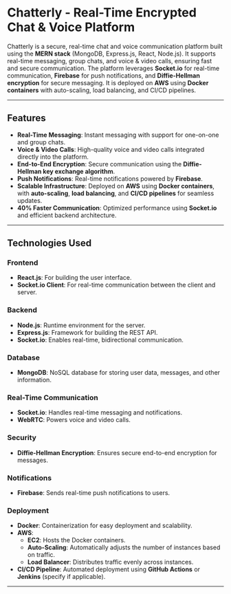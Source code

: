 # Chatterly - Real-Time Encrypted Chat & Voice Platform

Chatterly is a secure, real-time chat and voice communication platform built using the **MERN stack** (MongoDB, Express.js, React, Node.js). It supports real-time messaging, group chats, and voice & video calls, ensuring fast and secure communication. The platform leverages **Socket.io** for real-time communication, **Firebase** for push notifications, and **Diffie-Hellman encryption** for secure messaging. It is deployed on **AWS** using **Docker containers** with auto-scaling, load balancing, and CI/CD pipelines.

---

## Features

- **Real-Time Messaging**: Instant messaging with support for one-on-one and group chats.
- **Voice & Video Calls**: High-quality voice and video calls integrated directly into the platform.
- **End-to-End Encryption**: Secure communication using the **Diffie-Hellman key exchange algorithm**.
- **Push Notifications**: Real-time notifications powered by **Firebase**.
- **Scalable Infrastructure**: Deployed on **AWS** using **Docker containers**, with **auto-scaling**, **load balancing**, and **CI/CD pipelines** for seamless updates.
- **40% Faster Communication**: Optimized performance using **Socket.io** and efficient backend architecture.

---

## Technologies Used

### Frontend
- **React.js**: For building the user interface.
- **Socket.io Client**: For real-time communication between the client and server.

### Backend
- **Node.js**: Runtime environment for the server.
- **Express.js**: Framework for building the REST API.
- **Socket.io**: Enables real-time, bidirectional communication.

### Database
- **MongoDB**: NoSQL database for storing user data, messages, and other information.

### Real-Time Communication
- **Socket.io**: Handles real-time messaging and notifications.
- **WebRTC**: Powers voice and video calls.

### Security
- **Diffie-Hellman Encryption**: Ensures secure end-to-end encryption for messages.

### Notifications
- **Firebase**: Sends real-time push notifications to users.

### Deployment
- **Docker**: Containerization for easy deployment and scalability.
- **AWS**:
  - **EC2**: Hosts the Docker containers.
  - **Auto-Scaling**: Automatically adjusts the number of instances based on traffic.
  - **Load Balancer**: Distributes traffic evenly across instances.
- **CI/CD Pipeline**: Automated deployment using **GitHub Actions** or **Jenkins** (specify if applicable).

---